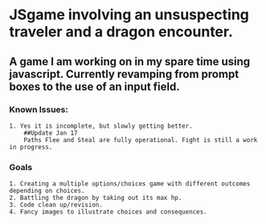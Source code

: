 # JSgame involving an unsuspecting traveler and a dragon encounter.

## A game I am working on in my spare time using javascript. Currently revamping from prompt boxes to the use of an input field.

### Known Issues:
    1. Yes it is incomplete, but slowly getting better.
        ##Update Jan 17
        Paths Flee and Steal are fully operational. Fight is still a work in progress.

### Goals
    1. Creating a multiple options/choices game with different outcomes depending on choices.
    2. Battling the dragon by taking out its max hp.
    3. Code clean up/revision.
    4. Fancy images to illustrate choices and consequences.
